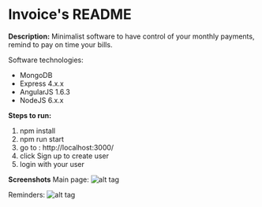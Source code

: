 # Invoice's README

**Description:** Minimalist software to have control of your monthly payments, remind to pay on time your bills.

Software technologies:
* MongoDB 
* Express 4.x.x
* AngularJS 1.6.3
* NodeJS 6.x.x

**Steps to run:** 
1. npm install
2. npm run start
3. go to : http://localhost:3000/
4. click Sign up to create user
5. login with your user

**Screenshots**
Main page:
![alt tag](http://oi63.tinypic.com/ckciu.jpg)

Reminders:
![alt tag](http://oi66.tinypic.com/2s03d.jpg)

